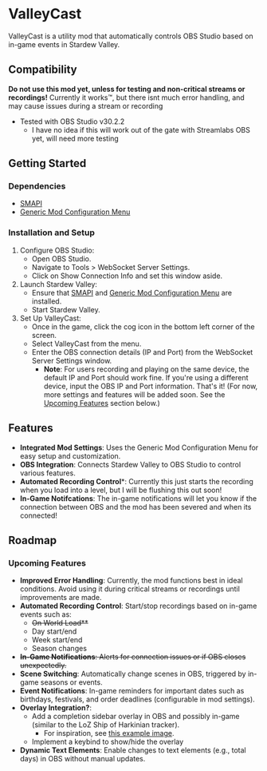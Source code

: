 # ValleyCast
ValleyCast is a utility mod that automatically controls OBS Studio based on in-game events in Stardew Valley.

## Compatibility
**Do not use this mod yet, unless for testing and non-critical streams or recordings!** Currently it works™, but there isnt much error handling, and may cause issues during a stream or recording
* Tested with OBS Studio v30.2.2
  * I have no idea if this will work out of the gate with Streamlabs OBS yet, will need more testing

## Getting Started
### Dependencies
* [SMAPI](https://smapi.io/)
* [Generic Mod Configuration Menu](https://www.nexusmods.com/stardewvalley/mods/5098)

### Installation and Setup
1. Configure OBS Studio:
   * Open OBS Studio.
   * Navigate to Tools > WebSocket Server Settings.
   * Click on Show Connection Info and set this window aside.
2. Launch Stardew Valley:
   * Ensure that [SMAPI](https://smapi.io/) and [Generic Mod Configuration Menu](https://www.nexusmods.com/stardewvalley/mods/5098) are installed.
   * Start Stardew Valley.
3. Set Up ValleyCast:
   * Once in the game, click the cog icon in the bottom left corner of the screen.
   * Select ValleyCast from the menu.
   * Enter the OBS connection details (IP and Port) from the WebSocket Server Settings window.
     * **Note**: For users recording and playing on the same device, the default IP and Port should work fine. If you're using a different device, input the OBS IP and Port information.
That's it! (For now, more settings and features will be added soon. See the [Upcoming Features](#Upcoming-Features) section below.)

## Features
* **Integrated Mod Settings**: Uses the Generic Mod Configuration Menu for easy setup and customization.
* **OBS Integration**: Connects Stardew Valley to OBS Studio to control various features.
* **Automated Recording Control***: Currently this just starts the recording when you load into a level, but I will be flushing this out soon!
* **In-Game Notifcations**: The in-game notifications will let you know if the connection between OBS and the mod has been severed and when its connected!
 
## Roadmap
### Upcoming Features
* **Improved Error Handling**: Currently, the mod functions best in ideal conditions. Avoid using it during critical streams or recordings until improvements are made.
* **Automated Recording Control**: Start/stop recordings based on in-game events such as:
  * ~~On World Load**~~
  * Day start/end
  * Week start/end
  * Season changes
* ~~**In-Game Notifications**: Alerts for connection issues or if OBS closes unexpectedly.~~
* **Scene Switching**: Automatically change scenes in OBS, triggered by in-game seasons or events.
* **Event Notifications**: In-game reminders for important dates such as birthdays, festivals, and order deadlines (configurable in mod settings).
* **Overlay Integration?**:
  * Add a completion sidebar overlay in OBS and possibly in-game (similar to the LoZ Ship of Harkinian tracker).
    * For inspiration, see [this example image](https://i.ytimg.com/vi/M9rPRjzbvWM/maxresdefault.jpg?sqp=-oaymwEmCIAKENAF8quKqQMa8AEB-AH-CYAC0AWKAgwIABABGGMgZSg-MA8=&rs=AOn4CLBU9mEbOiqFz65SIZpgLIq19zimXQ).
  * Implement a keybind to show/hide the overlay
* **Dynamic Text Elements**: Enable changes to text elements (e.g., total days) in OBS without manual updates.
